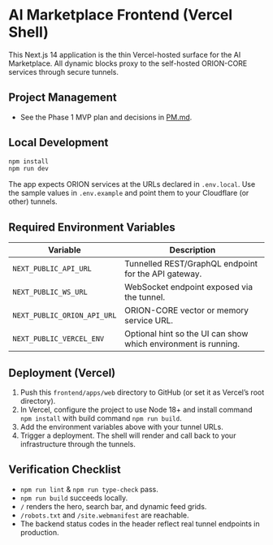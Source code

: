 # AI Marketplace Frontend (Vercel Shell)

This Next.js 14 application is the thin Vercel-hosted surface for the AI Marketplace. All dynamic blocks proxy to the self-hosted ORION-CORE services through secure tunnels.

## Project Management
- See the Phase 1 MVP plan and decisions in [PM.md](./PM.md).


## Local Development

```bash
npm install
npm run dev
```

The app expects ORION services at the URLs declared in `.env.local`. Use the sample values in `.env.example` and point them to your Cloudflare (or other) tunnels.

## Required Environment Variables

| Variable | Description |
| --- | --- |
| `NEXT_PUBLIC_API_URL` | Tunnelled REST/GraphQL endpoint for the API gateway. |
| `NEXT_PUBLIC_WS_URL` | WebSocket endpoint exposed via the tunnel. |
| `NEXT_PUBLIC_ORION_API_URL` | ORION-CORE vector or memory service URL. |
| `NEXT_PUBLIC_VERCEL_ENV` | Optional hint so the UI can show which environment is running. |

## Deployment (Vercel)

1. Push this `frontend/apps/web` directory to GitHub (or set it as Vercel’s root directory).
2. In Vercel, configure the project to use Node 18+ and install command `npm install` with build command `npm run build`.
3. Add the environment variables above with your tunnel URLs.
4. Trigger a deployment. The shell will render and call back to your infrastructure through the tunnels.

## Verification Checklist

- `npm run lint` & `npm run type-check` pass.
- `npm run build` succeeds locally.
- `/` renders the hero, search bar, and dynamic feed grids.
- `/robots.txt` and `/site.webmanifest` are reachable.
- The backend status codes in the header reflect real tunnel endpoints in production.
